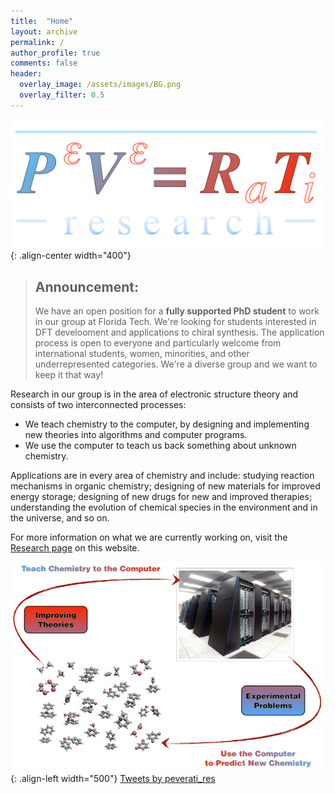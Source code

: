 ```yaml
---
title:  "Home"
layout: archive
permalink: /
author_profile: true
comments: false
header:
  overlay_image: /assets/images/BG.png
  overlay_filter: 0.5  
---
```


![](assets/images/PVRT_logo_white.png){: .align-center width="400"}

> ## Announcement: 
> We have an open position for a __fully supported PhD student__ to work in our group at Florida Tech. We're looking for students interested in DFT develooment and applications to chiral synthesis. The application process is open to everyone and particularly welcome from international students, women, minorities, and other underrepresented categories. We're a diverse group and we want to keep it that way!

Research in our group is in the area of electronic structure theory and consists of two interconnected processes:

- We teach chemistry to the computer, by designing and implementing new theories into algorithms and computer programs.
- We use the computer to teach us back something about unknown chemistry. 

Applications are in every area of chemistry and include: studying reaction mechanisms in organic chemistry; designing of new materials for improved energy storage; designing of new drugs for new and improved therapies; understanding the evolution of chemical species in the environment and in the universe, and so on. 

For more information on what we are currently working on, visit the [Research page](/Research/) on this website.

![](assets/images/TheoCompChem.png){: .align-left width="500"} <a class="twitter-timeline" data-width="400" data-tweet-limit="1" data-theme="dark" href="https://twitter.com/peverati_res?ref_src=twsrc%5Etfw">Tweets by peverati_res</a> <script async src="https://platform.twitter.com/widgets.js" charset="utf-8"></script>


